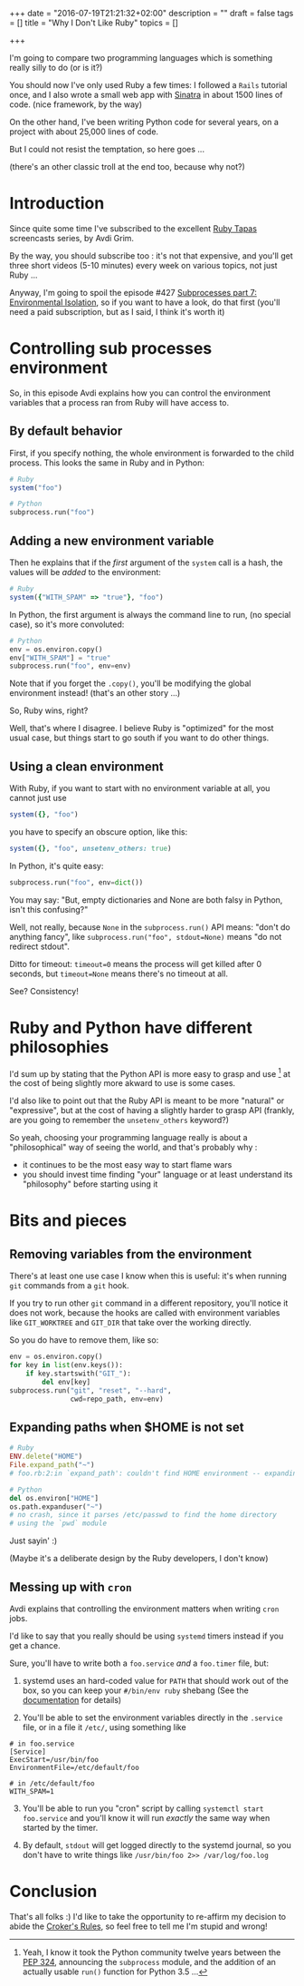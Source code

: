 +++
date = "2016-07-19T21:21:32+02:00"
description = ""
draft = false
tags = []
title = "Why I Don't Like Ruby"
topics = []

+++

I'm going to compare two programming languages which is something
really silly to do (or is it?)

You should now I've only used Ruby a few times: I followed a `Rails` tutorial
once, and  I also wrote a small web app with [Sinatra](http://www.sinatrarb.com) in about 1500 lines of code. (nice framework, by the way)

On the other hand, I've been writing Python code for several years,
on a project with about 25,000 lines of code.

But I could not resist the temptation, so here goes ...

(there's an other classic troll at the end too, because why not?)

<!--more-->


# Introduction

Since quite some time I've subscribed to the excellent [Ruby Tapas](http://www.rubytapas.com/)
screencasts series, by Avdi Grim.

By the way, you should subscribe too : it's not that expensive, and you'll get
three short videos (5-10 minutes) every week on various topics, not just
Ruby ...

Anyway, I'm going to spoil the episode #427 [Subprocesses part 7: Environmental Isolation](
http://www.rubytapas.com/2016/07/18/episode-427-subprocesses-part-7-environmental-isolation/),
so if you want to have a look, do that first (you'll need a paid subscription,
but as I said, I think it's worth it)

# Controlling sub processes environment
So, in this episode Avdi explains how you can control the environment variables
that a process ran from Ruby will have access to.

## By default behavior

First, if you specify nothing, the whole environment is forwarded to the child
process. This looks the same in Ruby and in Python:

```ruby
# Ruby
system("foo")
```

```python
# Python
subprocess.run("foo")
```


## Adding a new environment variable

Then he explains that if the *first* argument of the `system` call is a hash,
the values will be *added* to the environment:

```ruby
# Ruby
system({"WITH_SPAM" => "true"}, "foo")
```

In Python, the first argument is always the command line to run, (no special
case), so it's more convoluted:

```python
# Python
env = os.environ.copy()
env["WITH_SPAM"] = "true"
subprocess.run("foo", env=env)
```

Note that if you forget the `.copy()`, you'll be modifying the global
environment instead! (that's an other story ...)

So, Ruby wins, right?

Well, that's where I disagree. I believe Ruby is "optimized" for the most usual
case, but things start to go south if you want to do other things.

## Using a clean environment

With Ruby, if you want to start with no environment variable at all, you cannot
just use

```ruby
system({}, "foo")
```

you have to specify an obscure option, like this:

```ruby
system({}, "foo", unsetenv_others: true)
```

In Python, it's quite easy:
```python
subprocess.run("foo", env=dict())
```

You may say: "But, empty dictionaries and None are both falsy in Python, isn't
this confusing?"

Well, not really, because `None` in the `subprocess.run()` API means: "don't do
anything fancy", like `subprocess.run("foo", stdout=None)` means "do not
redirect stdout".

Ditto for timeout: `timeout=0` means the process will get killed after
0 seconds, but `timeout=None` means there's no timeout at all.

See? Consistency!

# Ruby and Python have different philosophies

I'd sum up by stating that the Python API is more easy to grasp and use [^1]
at the cost of being slightly more akward to use is some cases.

I'd also like to point out that the Ruby API is meant to be more "natural" or
"expressive", but at the cost of having a slightly harder to grasp API
(frankly, are you going to remember the `unsetenv_others` keyword?)

So yeah, choosing your programming language really is about a "philosophical"
way of seeing the world, and that's probably why :

- it continues to be the most easy way to start flame wars
- you should invest time finding "your" language or at least understand its
  "philosophy" before starting using it

# Bits and pieces


## Removing variables from the environment

There's at least one use case I know when this is useful: it's when running
`git` commands from a `git` hook.

If you try to run other `git` command in a different repository, you'll notice
it does not work, because the hooks are called with environment variables
like `GIT_WORKTREE` and `GIT_DIR` that take over the working directly.

So you do have to remove them, like so:

```python
env = os.environ.copy()
for key in list(env.keys()):
    if key.startswith("GIT_"):
        del env[key]
subprocess.run("git", "reset", "--hard",
               cwd=repo_path, env=env)
```

## Expanding paths when $HOME is not set


```ruby
# Ruby
ENV.delete("HOME")
File.expand_path("~")
# foo.rb:2:in `expand_path': couldn't find HOME environment -- expanding `~' (ArgumentError)
```

```python
# Python
del os.environ["HOME"]
os.path.expanduser("~")
# no crash, since it parses /etc/passwd to find the home directory
# using the `pwd` module
```

Just sayin' :)

(Maybe it's a deliberate design by the Ruby developers, I don't know)


## Messing up with `cron`

Avdi explains that controlling the environment matters when writing `cron` jobs.

I'd like to say that you really should be using `systemd` timers instead if you
get a chance.

Sure, you'll have to write both a `foo.service` _and_ a `foo.timer` file, but:

1. systemd uses an hard-coded value for `PATH` that should work out of the box,
   so you can keep your `#/bin/env ruby` shebang (See the [documentation](
https://www.freedesktop.org/software/systemd/man/systemd.exec.html#Environment%20variables%20in%20spawned%20processes) for details)

2. You'll be able to set the environment variables directly in the `.service`
   file, or in a file it `/etc/`, using something like

```text
# in foo.service
[Service]
ExecStart=/usr/bin/foo
EnvironmentFile=/etc/default/foo

# in /etc/default/foo
WITH_SPAM=1
```

3. You'll be able to run you "cron" script by calling `systemctl start
   foo.service` and you'll know it will run *exactly* the same way when started
   by the timer.

4. By default, `stdout` will get logged directly to the systemd journal, so you
   don't have to write things like `/usr/bin/foo 2>> /var/log/foo.log`


# Conclusion

That's all folks :) I'd like to take the opportunity to re-affirm my decision to
abide the [Croker's Rules](http://sl4.org/crocker.html), so feel free to tell me
I'm stupid and wrong!

[^1]: Yeah, I know it took the Python community twelve years between the [PEP 324](https://www.python.org/dev/peps/pep-0324/), announcing the `subprocess` module, and the addition of an actually usable `run()` function for Python 3.5 ...
